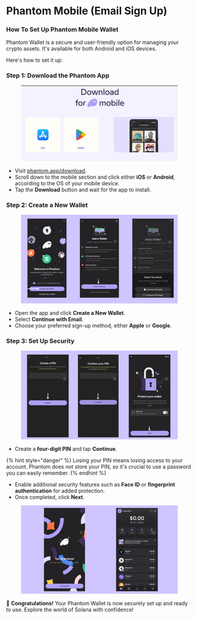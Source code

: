 # Phantom Mobile (Email Sign Up)

### How To Set Up Phantom Mobile Wallet  <a href="#how-to-set-up-phantom-wallet" id="how-to-set-up-phantom-wallet"></a>

Phantom Wallet is a secure and user-friendly option for managing your crypto assets. It's available for both Android and iOS devices.&#x20;

Here's how to set it up:

### Step 1: Download the Phantom App

<figure><img src="../../.gitbook/assets/image (1) (1) (1).png" alt=""><figcaption></figcaption></figure>

* Visit [phantom.app/download](https://phantom.app/download).
* Scroll down to the mobile section and click either **iOS** or **Android**, according to the OS of your mobile device.
* Tap the **Download** button and wait for the app to install.

### Step 2: Create a New Wallet

<figure><img src="../../.gitbook/assets/email.png" alt=""><figcaption></figcaption></figure>

* Open the app and click **Create a New Wallet**.
* Select **Continue with Email**.
* Choose your preferred sign-up method, either **Apple** or **Google**.

### Step 3: Set Up Security

<figure><img src="../../.gitbook/assets/email 2.png" alt=""><figcaption></figcaption></figure>

* Create a **four-digit PIN** and tap **Continue**.

{% hint style="danger" %}
Losing your PIN means losing access to your account. Phantom does not store your PIN, so it's crucial to use a password you can easily remember.
{% endhint %}

* Enable additional security features such as **Face ID** or **fingerprint authentication** for added protection.
* Once completed, click **Next**.

<figure><img src="../../.gitbook/assets/set up meail.png" alt=""><figcaption></figcaption></figure>

🎉 **Congratulations!** Your Phantom Wallet is now securely set up and ready to use. Explore the world of Solana with confidence!

